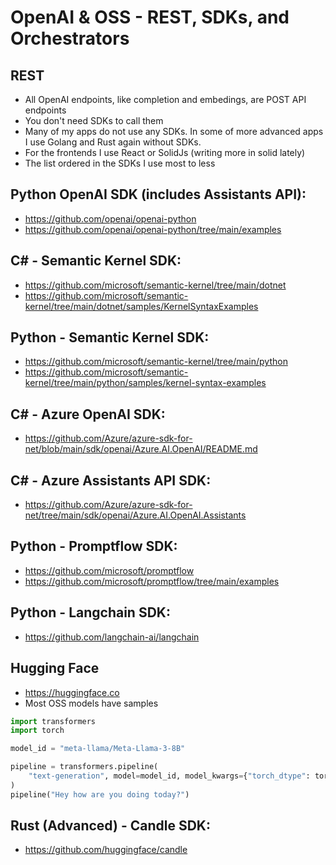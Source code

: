 # OpenAI & OSS  - REST, SDKs, and Orchestrators

## REST

- All OpenAI endpoints, like completion and embedings, are POST API endpoints 
- You don't need SDKs to call them
- Many of my apps do not use any SDKs. In some of more advanced apps I use Golang and Rust again without SDKs.
- For the frontends I use React or SolidJs (writing more in solid lately)
- The list ordered in the SDKs I use most to less

## Python OpenAI SDK (includes Assistants API):

- https://github.com/openai/openai-python
- https://github.com/openai/openai-python/tree/main/examples

## C# - Semantic Kernel SDK:

- https://github.com/microsoft/semantic-kernel/tree/main/dotnet
- https://github.com/microsoft/semantic-kernel/tree/main/dotnet/samples/KernelSyntaxExamples

## Python - Semantic Kernel SDK:

- https://github.com/microsoft/semantic-kernel/tree/main/python
- https://github.com/microsoft/semantic-kernel/tree/main/python/samples/kernel-syntax-examples

## C# - Azure OpenAI SDK:

- https://github.com/Azure/azure-sdk-for-net/blob/main/sdk/openai/Azure.AI.OpenAI/README.md

## C# - Azure Assistants API SDK:

- https://github.com/Azure/azure-sdk-for-net/tree/main/sdk/openai/Azure.AI.OpenAI.Assistants

## Python - Promptflow SDK:

- https://github.com/microsoft/promptflow
- https://github.com/microsoft/promptflow/tree/main/examples

## Python - Langchain SDK:

- https://github.com/langchain-ai/langchain

## Hugging Face

- https://huggingface.co
- Most OSS models have samples

```python
import transformers
import torch

model_id = "meta-llama/Meta-Llama-3-8B"

pipeline = transformers.pipeline(
    "text-generation", model=model_id, model_kwargs={"torch_dtype": torch.bfloat16}, device_map="auto"
)
pipeline("Hey how are you doing today?")
```

## Rust (Advanced) - Candle SDK:

- https://github.com/huggingface/candle
